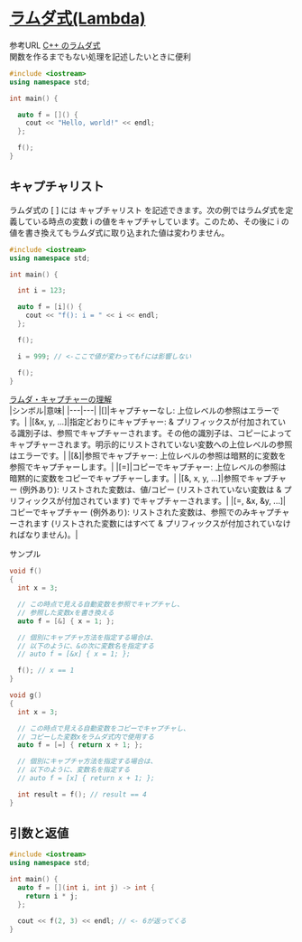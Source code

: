 # [ラムダ式(Lambda)](https://cpprefjp.github.io/lang/cpp11/lambda_expressions.html)

参考URL
[C++ のラムダ式](https://c.keicode.com/cpp/cpp-lambda.php)  
関数を作るまでもない処理を記述したいときに便利

``` cpp
#include <iostream>
using namespace std;

int main() {

  auto f = []() {
    cout << "Hello, world!" << endl;
  };

  f();
}
```

## キャプチャリスト

ラムダ式の [ ] には キャプチャリスト を記述できます。次の例ではラムダ式を定義している時点の変数 i の値をキャプチャしています。このため、その後に i の値を書き換えてもラムダ式に取り込まれた値は変わりません。

``` cpp
#include <iostream>
using namespace std;

int main() {

  int i = 123;

  auto f = [i]() {
    cout << "f(): i = " << i << endl;
  };

  f();

  i = 999; // <-ここで値が変わってもfには影響しない

  f();
}
```

[ラムダ・キャプチャーの理解](https://www.xlsoft.com/jp/products/intel/compilers/ccl/12/ug/cref_cls/common/cppref_lambda_lambdacapt.htm)  
|シンボル|意味|
|---|---|
|[]|キャプチャーなし: 上位レベルの参照はエラーです。|
|[&x, y, ...]|指定どおりにキャプチャー: & プリフィックスが付加されている識別子は、参照でキャプチャーされます。その他の識別子は、コピーによってキャプチャーされます。明示的にリストされていない変数への上位レベルの参照はエラーです。|
|[&]|参照でキャプチャー: 上位レベルの参照は暗黙的に変数を参照でキャプチャーします。|
|[=]|コピーでキャプチャー: 上位レベルの参照は暗黙的に変数をコピーでキャプチャーします。|
|[&, x, y, ...]|参照でキャプチャー (例外あり): リストされた変数は、値/コピー (リストされていない変数は & プリフィックスが付加されています) でキャプチャーされます。|
|[=, &x, &y, ...]|コピーでキャプチャー (例外あり): リストされた変数は、参照でのみキャプチャーされます (リストされた変数にはすべて & プリフィックスが付加されていなければなりません)。|

サンプル

``` cpp
void f()
{
  int x = 3;

  // この時点で見える自動変数を参照でキャプチャし、
  // 参照した変数xを書き換える
  auto f = [&] { x = 1; };

  // 個別にキャプチャ方法を指定する場合は、
  // 以下のように、&の次に変数名を指定する
  // auto f = [&x] { x = 1; };

  f(); // x == 1
}

void g()
{
  int x = 3;

  // この時点で見える自動変数をコピーでキャプチャし、
  // コピーした変数xをラムダ式内で使用する
  auto f = [=] { return x + 1; };

  // 個別にキャプチャ方法を指定する場合は、
  // 以下のように、変数名を指定する
  // auto f = [x] { return x + 1; };

  int result = f(); // result == 4
}
```


## 引数と返値

``` cpp
#include <iostream>
using namespace std;

int main() {
  auto f = [](int i, int j) -> int {
    return i * j;
  };

  cout << f(2, 3) << endl; // <- 6が返ってくる
}
```